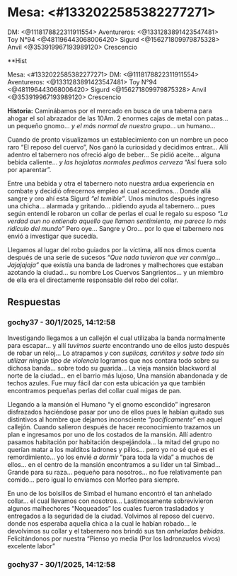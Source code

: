 # Mesa: <#1332022585382277271> 
DM: <@1118178822311911554> 
Aventureros: <@1331283891423547481> Toy N°94 <@481196443068006420> Sigurd <@156271809979875328> Anvil <@353919967193989120> Crescencio

**Hist

Mesa: <#1332022585382277271> 
DM: <@1118178822311911554> 
Aventureros: <@1331283891423547481> Toy N°94 <@481196443068006420> Sigurd <@156271809979875328> Anvil <@353919967193989120> Crescencio

**Historia:** Caminábamos por el mercado en busca de una taberna para ahogar el sol abrazador de las 10Am. 2 enormes cajas de metal con patas… un pequeño gnomo… *y el más normal de nuestro grupo*… un humano…

Cuando de pronto visualizamos un establecimiento con un nombre un poco raro “El reposo del cuervo”, Nos ganó la curiosidad y decidimos entrar… Allí adentro el tabernero nos ofreció algo de beber… Se pidió aceite… alguna bebida caliente… *y las hojalatas normales pedimos cerveza* “Así fuera solo por aparentar”.

Entre una bebida y otra el tabernero noto nuestra ardua experiencia en combate y decidió ofrecernos empleo al cual accedimos… Donde allá sangre y oro ahí esta Sigurd *“el temible”*. Unos minutos después ingreso una chicha… alarmada y gritando… pidiendo ayuda al tabernero… pues según entendí le robaron un collar de perlas el cual le regalo su esposo *“La verdad aun no entiendo aquello que llaman sentimiento, me parece lo más ridículo del mundo”* Pero oye… Sangre y Oro… por lo que el tabernero nos envió a investigar que sucedía.

Llegamos al lugar del robo guiados por la víctima, allí nos dimos cuenta después de una serie de sucesos *“Que nada tuvieron que ver conmigo… Jajajajaja”* que existía una banda de ladrones y malhechores que estaban azotando la ciudad… su nombre Los Cuervos Sangrientos… y un miembro de ella era el directamente responsable del robo del collar.

## Respuestas

### gochy37 - 30/1/2025, 14:12:58

Investigando llegamos a un callejón el cual utilizaba la banda normalmente para escapar… y allí *tuvimos suerte* encontrando uno de ellos justo después de robar un reloj… Lo atrapamos y con *suplicas, cariñitos y sobre todo sin utilizar ningún tipo de violencia* logramos que nos contara todo sobre su dichosa banda… sobre todo su guarida… La vieja mansión blackword al norte de la ciudad… en el barrio más lujoso, Una mansión abandonada y de techos azules. Fue muy fácil dar con esta ubicación ya que también encontramos pequeñas perlas del collar cual migas de pan.

Llegando a la mansión el Humano “y el gnomo escondido” ingresaron disfrazados haciéndose pasar por uno de ellos pues le habían quitado sus distintivos al hombre que dejamos inconsciente *“pacíficamente”* en aquel callejón. Cuando salieron después de hacer reconocimiento trazamos un plan e ingresamos por uno de los costados de la mansión. Allí adentro pasamos habitación por habitación despejándola… la mitad del grupo no querían matar a los malditos ladrones y pillos… pero yo no sé qué es el remordimiento… yo los envié *a dormir* “para toda la vida” a muchos de ellos… en el centro de la mansión encontramos a su líder un tal Simbad… Grande para su raza… pequeño para nosotros… no fue relativamente pan comido… pero igual lo enviamos con Morfeo para siempre.

En uno de los bolsillos de Simbad el humano encontró el tan anhelado collar… el cual llevamos con nosotros… Lastimosamente sobrevivieron algunos malhechores “Noqueados” los cuales fueron trasladados y entregados a la seguridad de la ciudad. Volvimos al reposo del cuervo. donde nos esperaba aquella chica a la cual le habían robado… le devolvimos su collar y el tabernero nos brindó sus tan *anheladas bebidas*. Felicitándonos por nuestra “Pienso yo media (Por los ladronzuelos vivos) excelente labor”

### gochy37 - 30/1/2025, 14:12:58



